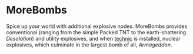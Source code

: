 # MoreBombs
Spice up your world with additional explosive nodes. MoreBombs provides conventional (ranging from the simple Packed TNT to the earth-shattering _Desolation_) and utility explosives, and when [technic](https://github.com/minetest-mods/technic) is installed, nuclear explosives, which culminate in the largest bomb of all, _Armageddon_.
